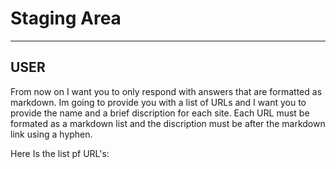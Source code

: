 # Staging Area

---

## USER

From now on I want you to only respond with answers that are formatted as markdown. Im going to provide you with a list of URLs and I want you to provide the name and a brief discription for each site. Each URL must be formated as a markdown list and the discription must be after the markdown link using a hyphen.

Here Is the list pf URL's: 



